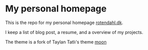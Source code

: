 # My personal homepage

This is the repo for my personal homepage [rotendahl.dk](rotendahl.dk).

I keep a list of blog post, a resume, and a overview of my projects.

The theme is a fork of Taylan Tatlı's theme
[moon](https://github.com/TaylanTatli/Moon)
